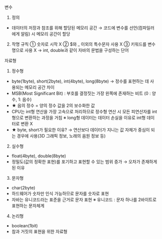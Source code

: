 변수
1. 정의
- 데이터의 저장과 참조를 위해 할당된 메모리 공간
→ 코드에 변수를 선언(컴파일러에게 알림) 시 메모리 공간이 할당
2. 작명 규칙
① 숫자로 시작 X
② $와 _ 이외의 특수문자 사용 X
③ 키워드를 변수명으로 사용 X
→ int, double과 같이 자바의 문법을 구성하는 단어

자료형
1. 정수형
- byte(1byte), short(2byte), int(4byte), long(8byte)
→ 정수를 표현하는 데 사용되는 메모리 공간 차이
- MSB(Most Significant Bit) : 부호를 결정짓는 가장 왼쪽에 존재하는 비트 (0 : 양수, 1: 음수)
- ★ 음의 정수 = 양의 정수 값을 2의 보수화한 값  
- CPU는 int형 연산을 가장 고속으로 처리하므로 정수형 연산 시 모든 피연산자를 int형으로 변환하는 과정을 거침
※ long형 데이터는 데이터 손실을 이유로 int형 데이터로 변환 X
- ★ byte, short가 필요한 이유?
→ 연산보다 데이터가 지니는 값 자체가 중심이 되는 경우에 사용(3D 그래픽 정보, 노래의 음원 정보 등)
2. 실수형
- float(4byte), double(8byte)
- 정밀도(값의 정확한 표현)를 포기하고 표현할 수 있는 범위 증가
→ 오차가 존재하게된 이유
3. 문자형
- char(2byte)
- 하드웨어가 숫자만 인식 가능하므로 문자를 숫자로 표현
- 자바는 유니코드라는 표준을 근거로 문자 표현
※ 유니코드 : 문자 하나를 2바이트로 표현하는 문자체계
4. 논리형
- boolean(1bit)
- 참과 거짓의 표현을 위한 자료형
